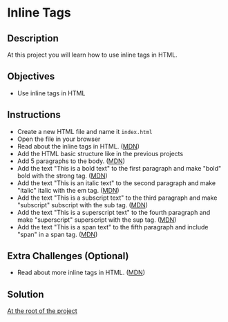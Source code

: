 # Inline Tags

## Description

At this project you will learn how to use inline tags in HTML.

## Objectives

- Use inline tags in HTML

## Instructions

- Create a new HTML file and name it `index.html`
- Open the file in your browser
- Read about the inline tags in HTML. ([MDN](https://developer.mozilla.org/en-US/docs/Web/HTML/Element#inline_text_semantics))
- Add the HTML basic structure like in the previous projects
- Add 5 paragraphs to the body. ([MDN](https://developer.mozilla.org/en-US/docs/Web/HTML/Element/p))
- Add the text "This is a bold text" to the first paragraph and make "bold" bold with the strong tag. ([MDN](https://developer.mozilla.org/en-US/docs/Web/HTML/Element/strong))
- Add the text "This is an italic text" to the second paragraph and make "italic" italic with the em tag. ([MDN](https://developer.mozilla.org/en-US/docs/Web/HTML/Element/em))
- Add the text "This is a subscript text" to the third paragraph and make "subscript" subscript with the sub tag. ([MDN](https://developer.mozilla.org/en-US/docs/Web/HTML/Element/sub))
- Add the text "This is a superscript text" to the fourth paragraph and make "superscript" superscript with the sup tag. ([MDN](https://developer.mozilla.org/en-US/docs/Web/HTML/Element/sup))
- Add the text "This is a span text" to the fifth paragraph and include "span" in a span tag. ([MDN](https://developer.mozilla.org/en-US/docs/Web/HTML/Element/span))

## Extra Challenges (Optional)

- Read about more inline tags in HTML. ([MDN](https://developer.mozilla.org/en-US/docs/Web/HTML/Element#inline_text_semantics))

## Solution

[At the root of the project](./)
